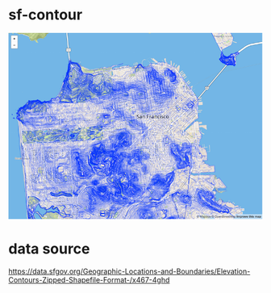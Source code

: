 # sf-contour

![map](https://github.com/nakamods320yen/sf-contour/blob/master/capture.png?raw=true)

# data source
https://data.sfgov.org/Geographic-Locations-and-Boundaries/Elevation-Contours-Zipped-Shapefile-Format-/x467-4ghd
